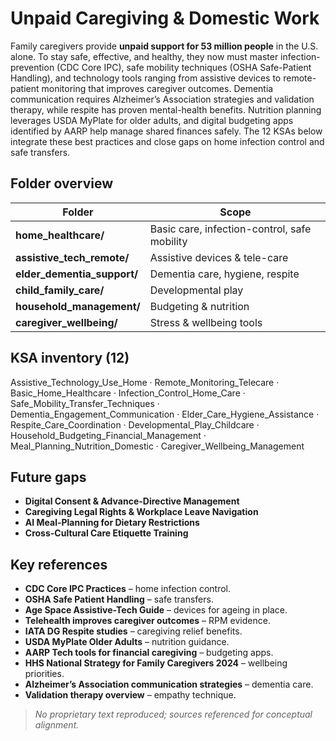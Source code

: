 Unpaid Caregiving & Domestic Work
=================================

Family caregivers provide **unpaid support for 53 million people** in the U.S. alone. To stay safe, effective, and healthy, they now must master infection-prevention (CDC Core IPC), safe mobility techniques (OSHA Safe-Patient Handling), and technology tools ranging from assistive devices to remote-patient monitoring that improves caregiver outcomes. Dementia communication requires Alzheimer’s Association strategies and validation therapy, while respite has proven mental-health benefits. Nutrition planning leverages USDA MyPlate for older adults, and digital budgeting apps identified by AARP help manage shared finances safely. The 12 KSAs below integrate these best practices and close gaps on home infection control and safe transfers.

## Folder overview

| Folder | Scope |
|--------|-------|
| **home_healthcare/** | Basic care, infection-control, safe mobility |
| **assistive_tech_remote/** | Assistive devices & tele-care |
| **elder_dementia_support/** | Dementia care, hygiene, respite |
| **child_family_care/** | Developmental play |
| **household_management/** | Budgeting & nutrition |
| **caregiver_wellbeing/** | Stress & wellbeing tools |

## KSA inventory (12)

Assistive_Technology_Use_Home · Remote_Monitoring_Telecare · Basic_Home_Healthcare · Infection_Control_Home_Care · Safe_Mobility_Transfer_Techniques · Dementia_Engagement_Communication · Elder_Care_Hygiene_Assistance · Respite_Care_Coordination · Developmental_Play_Childcare · Household_Budgeting_Financial_Management · Meal_Planning_Nutrition_Domestic · Caregiver_Wellbeing_Management

## Future gaps

* **Digital Consent & Advance-Directive Management**  
* **Caregiving Legal Rights & Workplace Leave Navigation**  
* **AI Meal-Planning for Dietary Restrictions**  
* **Cross-Cultural Care Etiquette Training**

## Key references

- **CDC Core IPC Practices** – home infection control.
- **OSHA Safe Patient Handling** – safe transfers.
- **Age Space Assistive-Tech Guide** – devices for ageing in place.
- **Telehealth improves caregiver outcomes** – RPM evidence.
- **IATA DG Respite studies** – caregiving relief benefits.
- **USDA MyPlate Older Adults** – nutrition guidance.
- **AARP Tech tools for financial caregiving** – budgeting apps.
- **HHS National Strategy for Family Caregivers 2024** – wellbeing priorities.
- **Alzheimer’s Association communication strategies** – dementia care.
- **Validation therapy overview** – empathy technique.

> *No proprietary text reproduced; sources referenced for conceptual alignment.*
